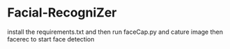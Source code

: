 # Facial-RecogniZer

install the requirements.txt and then run faceCap.py and cature image
then facerec to start face detection
